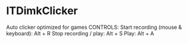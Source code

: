 # ITDimkClicker
Auto clicker optimized for games
CONTROLS:
Start recording (mouse & keyboard): Alt + R
Stop recording / play: Alt + S
Play: Alt + A

